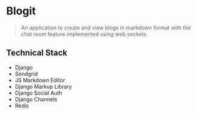# Blogit

> An application to create and view blogs in markdown format with the chat
room feature implemented using web sockets

## Technical Stack

- Django
- Sendgrid
- JS Markdown Editor
- Django Markup Library
- Django Social Auth
- Django Channels
- Redis

